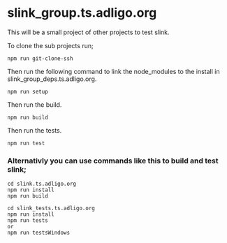 # slink_group.ts.adligo.org
This will be a small project of other projects to test slink.

To clone the sub projects run;

```
npm run git-clone-ssh
```

Then run the following command to link the node_modules to the install in slink_group_deps.ts.adligo.org.

```
npm run setup
```

Then run the build.

```
npm run build
```

Then run the tests.

```
npm run test
```

### Alternativly you can use commands like this to build and test slink;

```
cd slink.ts.adligo.org
npm run install
npm run build
```

```
cd slink_tests.ts.adligo.org
npm run install
npm run tests
or
npm run testsWindows
```